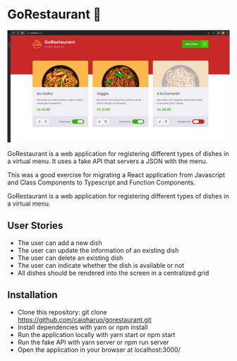 # GoRestaurant :pizza:

<img src="https://github.com/mpinheiro-it/GoRestaurant/blob/master/GoRestaurant.jpg" width="600">

GoRestaurant is a web application for registering different types of dishes in a virtual menu. It uses a fake API that servers a JSON with the menu.

This was a good exercise for migrating a React application from Javascript and Class Components to Typescript and Function Components.

GoRestaurant is a web application for registering different types of dishes in a virtual menu.

## User Stories
- The user can add a new dish
- The user can update the information of an existing dish
- The user can delete an existing dish
- The user can indicate whether the dish is available or not
- All dishes should be rendered into the screen in a centralized grid

## Installation
- Clone this repository: git clone https://github.com/caioharuo/gorestaurant.git
- Install dependencies with yarn or npm install
- Run the application locally with yarn start or npm start
- Run the fake API with yarn server or npm run server
- Open the application in your browser at localhost:3000/


